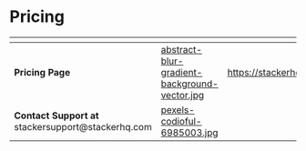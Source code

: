 # Pricing

<table data-card-size="large" data-view="cards" data-full-width="true"><thead><tr><th></th><th data-hidden data-card-cover data-type="files"></th><th data-hidden data-card-target data-type="content-ref"></th></tr></thead><tbody><tr><td><strong>Pricing Page</strong></td><td><a href="https://3670244749-files.gitbook.io/~/files/v0/b/gitbook-x-prod.appspot.com/o/spaces%2F6QaGf7ZvNU2Re8mlQTaJ%2Fuploads%2FJcvFHRyshHbJN6cNt3D3%2Fabstract-blur-gradient-background-vector.jpg?alt=media&#x26;token=ae40dc84-8044-4779-8f2a-294ede8f8628">abstract-blur-gradient-background-vector.jpg</a></td><td><a href="https://stackerhq.com/pricing">https://stackerhq.com/pricing</a></td></tr><tr><td><strong>Contact Support at</strong> stackersupport@stackerhq.com</td><td><a href="https://3670244749-files.gitbook.io/~/files/v0/b/gitbook-x-prod.appspot.com/o/spaces%2F6QaGf7ZvNU2Re8mlQTaJ%2Fuploads%2F4zaHQhK4O9GuGzEZwCRD%2Fpexels-codioful-6985003.jpg?alt=media&#x26;token=7271f164-b4ca-4d3b-8e74-c6c7306f9053">pexels-codioful-6985003.jpg</a></td><td></td></tr></tbody></table>

